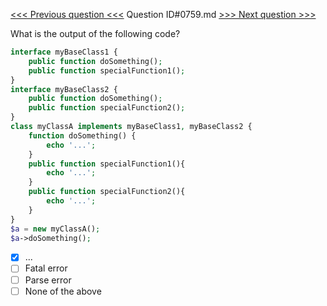[<<< Previous question <<<](0758.md)  Question ID#0759.md  [>>> Next question >>>](0760.md) 

What is the output of the following code?
```php
interface myBaseClass1 {
	public function doSomething();
	public function specialFunction1();
}
interface myBaseClass2 {
	public function doSomething();
	public function specialFunction2();
}
class myClassA implements myBaseClass1, myBaseClass2 {
	function doSomething() {
		echo '...';
	}
	public function specialFunction1(){
		echo '...';
	}
	public function specialFunction2(){
		echo '...';
	}
}
$a = new myClassA();
$a->doSomething();
```

- [x] ...
- [ ] Fatal error
- [ ] Parse error
- [ ] None of the above
